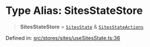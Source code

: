 # Type Alias: SitesStateStore

> **SitesStateStore** = [`SitesState`](../interfaces/SitesState.md) & [`SitesStateActions`](../interfaces/SitesStateActions.md)

Defined in: [src/stores/sites/useSitesState.ts:36](https://github.com/Nick2bad4u/Uptime-Watcher/blob/dca5483e793478722cd3e6e125cafcec5fc771f0/src/stores/sites/useSitesState.ts#L36)

